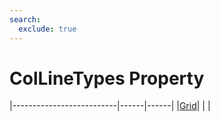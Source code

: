 ```yaml
---
search:
  exclude: true
---
```


<h1 class="heading"><span class="name">ColLineTypes Property</span></h1>

|--------------------------|------|------|
|[Grid](../objects/grid.md)|&nbsp;|&nbsp;|
